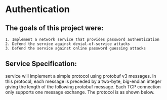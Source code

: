 # Authentication

## The goals of this project were:

    1. Implement a network service that provides password authentication
    2. Defend the service against denial-of-service attacks
    3. Defend the service against online password guessing attacks

## Service Specification:
service will implement a simple protocol using protobuf v3 messages. In this protocol, each message is preceded by a two-byte, big-endian integer giving the length of the following protobuf message. Each TCP connection only supports one message exchange. The protocol is as shown below.
